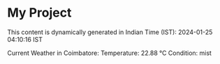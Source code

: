 # My Project

This content is dynamically generated in Indian Time (IST): 2024-01-25 04:10:16 IST


Current Weather in Coimbatore:
Temperature: 22.88 °C
Condition: mist
